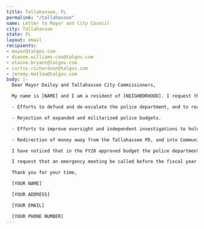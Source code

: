 ```yaml
---
title: Tallahassee, FL
permalink: "/tallahassee"
name: Letter to Mayor and City Council
city: Tallahassee
state: FL
layout: email
recipients:
- mayor@talgov.com
- dianne.williams-cox@talgov.com
- elaine.bryant@talgov.com
- curtis.richardson@talgov.com
- jeremy.matlow@talgov.com
body: |-
  Dear Mayor Dailey and Tallahassee City Commissioners,

  My name is [NAME] and I am a resident of [NEIGHBORHOOD]. I request that the Mayor and City Commission support our community and hear our call for:

  - Efforts to defund and de-escalate the police department, and to reallocate money to programs and city-led initiatives that support education, rehabilitation, public health, and community-oriented activities.

  - Rejection of expanded and militarized police budgets.

  - Efforts to improve oversight and independent investigations to hold individual law enforcement officers and police departments accountable for misconduct.

  - Redirection of money away from the Tallahassee PD, and into Community Development, Public Transportation, Education, Parks & Recreation, as well as targeted support for marginalized communities.

  I have noticed that in the FY20 approved budget the police department's budget is over $59 million. That is over twice the amount for parks and recreation, and, critically, nearly three times the amount for StarMetro Operating Fund. In light of recent events, I believe it is critical that policing be deprioritized relative to spending on social programs that are actually proven to promote safe and equitable communities.

  I request that an emergency meeting be called before the fiscal year goes into effect in order to reallocate these funds to resources that community members can benefit from.

  Thank you for your time,

  [YOUR NAME]

  [YOUR ADDRESS]

  [YOUR EMAIL]

  [YOUR PHONE NUMBER]
---
```


